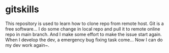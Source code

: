 # gitskills
This repository is used to learn how to clone repo from remote host.
Git is a free software...
I do some change in local repo and pull it to remote online repo in main branch.
And I make some effort to make the issue start again.
When I develop the dev, a emergency bug fixing task come...
Now I can do my dev work again~.
